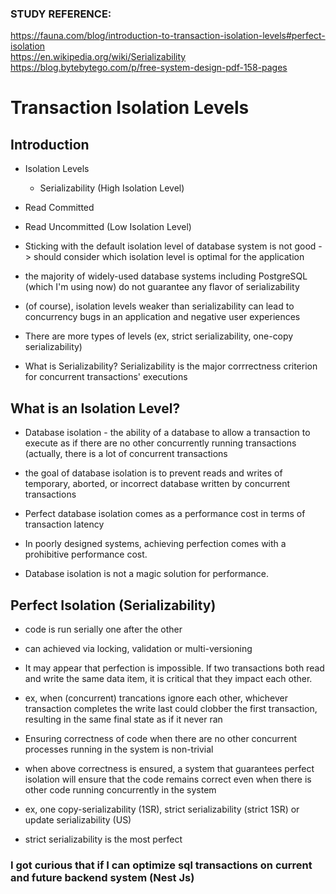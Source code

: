 ### STUDY REFERENCE: 
https://fauna.com/blog/introduction-to-transaction-isolation-levels#perfect-isolation <br />
https://en.wikipedia.org/wiki/Serializability <br />
https://blog.bytebytego.com/p/free-system-design-pdf-158-pages <br />

# Transaction Isolation Levels


## Introduction


* Isolation Levels
  * Serializability (High Isolation Level)
 * Read Committed
 * Read Uncommitted (Low Isolation Level)


* Sticking with the default isolation level of database system is not good -> should consider which isolation level is optimal for the application


* the majority of widely-used database systems including PostgreSQL (which I'm using now) do not guarantee any flavor of serializability


* (of course), isolation levels weaker than serializability can lead to concurrency bugs in an application and negative user experiences


* There are more types of levels (ex, strict serializability, one-copy serializability)


* What is Serializability? Serializability is the major corrrectness criterion for concurrent transactions' executions


## What is an Isolation Level?


* Database isolation - the ability of a database to allow a transaction to execute as if there are no other concurrently running transactions (actually, there is a lot of concurrent transactions


* the goal of database isolation is to prevent reads and writes of temporary, aborted, or incorrect database written by concurrent transactions


* Perfect database isolation comes as a performance cost in terms of transaction latency


* In poorly designed systems, achieving perfection comes with a prohibitive performance cost.


* Database isolation is not a magic solution for performance.


## Perfect Isolation (Serializability)


* code is run serially one after the other
 * can achieved via locking, validation or multi-versioning


* It may appear that perfection is impossible. If two transactions both read and write the same data item, it is critical that they impact each other.
 * ex, when (concurrent) trancations ignore each other, whichever transaction completes the write last could clobber the first transaction, resulting in the same final state as if it never ran


* Ensuring correctness of code when there are no other concurrent processes running in the system is non-trivial
 * when above correctness is ensured, a system that guarantees perfect isolation will ensure that the code remains correct even when there is other code running concurrently in the system


* ex, one copy-serializability (1SR), strict serializability (strict 1SR) or update serializability (US)
 * strict serializability is the most perfect




### I got curious that if I can optimize sql transactions on current and future backend system (Nest Js)



